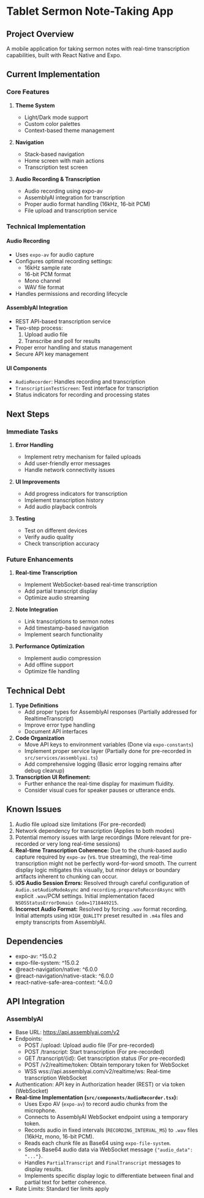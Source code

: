# Tablet Sermon Note-Taking App

## Project Overview
A mobile application for taking sermon notes with real-time transcription capabilities, built with React Native and Expo.

## Current Implementation

### Core Features
1. **Theme System**
   - Light/Dark mode support
   - Custom color palettes
   - Context-based theme management

2. **Navigation**
   - Stack-based navigation
   - Home screen with main actions
   - Transcription test screen

3. **Audio Recording & Transcription**
   - Audio recording using expo-av
   - AssemblyAI integration for transcription
   - Proper audio format handling (16kHz, 16-bit PCM)
   - File upload and transcription service

### Technical Implementation

#### Audio Recording
- Uses `expo-av` for audio capture
- Configures optimal recording settings:
  - 16kHz sample rate
  - 16-bit PCM format
  - Mono channel
  - WAV file format
- Handles permissions and recording lifecycle

#### AssemblyAI Integration
- REST API-based transcription service
- Two-step process:
  1. Upload audio file
  2. Transcribe and poll for results
- Proper error handling and status management
- Secure API key management

#### UI Components
- `AudioRecorder`: Handles recording and transcription
- `TranscriptionTestScreen`: Test interface for transcription
- Status indicators for recording and processing states

## Next Steps

### Immediate Tasks
1. **Error Handling**
   - Implement retry mechanism for failed uploads
   - Add user-friendly error messages
   - Handle network connectivity issues

2. **UI Improvements**
   - Add progress indicators for transcription
   - Implement transcription history
   - Add audio playback controls

3. **Testing**
   - Test on different devices
   - Verify audio quality
   - Check transcription accuracy

### Future Enhancements
1. **Real-time Transcription**
   - Implement WebSocket-based real-time transcription
   - Add partial transcript display
   - Optimize audio streaming

2. **Note Integration**
   - Link transcriptions to sermon notes
   - Add timestamp-based navigation
   - Implement search functionality

3. **Performance Optimization**
   - Implement audio compression
   - Add offline support
   - Optimize file handling

## Technical Debt
1. **Type Definitions**
   - Add proper types for AssemblyAI responses (Partially addressed for RealtimeTranscript)
   - Improve error type handling
   - Document API interfaces
2. **Code Organization**
   - Move API keys to environment variables (Done via `expo-constants`)
   - Implement proper service layer (Partially done for pre-recorded in `src/services/assemblyai.ts`)
   - Add comprehensive logging (Basic error logging remains after debug cleanup)
3. **Transcription UI Refinement:**
   - Further enhance the real-time display for maximum fluidity.
   - Consider visual cues for speaker pauses or utterance ends.

## Known Issues
1. Audio file upload size limitations (For pre-recorded)
2. Network dependency for transcription (Applies to both modes)
3. Potential memory issues with large recordings (More relevant for pre-recorded or very long real-time sessions)
4. **Real-time Transcription Coherence:** Due to the chunk-based audio capture required by `expo-av` (vs. true streaming), the real-time transcription might not be perfectly word-for-word smooth. The current display logic mitigates this visually, but minor delays or boundary artifacts inherent to chunking can occur.
5. **iOS Audio Session Errors:** Resolved through careful configuration of `Audio.setAudioModeAsync` and `recording.prepareToRecordAsync` with explicit `.wav`/PCM settings. Initial implementation faced `NSOSStatusErrorDomain Code=1718449215`.
6. **Incorrect Audio Format:** Resolved by forcing `.wav` format recording. Initial attempts using `HIGH_QUALITY` preset resulted in `.m4a` files and empty transcripts from AssemblyAI.

## Dependencies
- expo-av: ^15.0.2
- expo-file-system: ^15.0.2
- @react-navigation/native: ^6.0.0
- @react-navigation/native-stack: ^6.0.0
- react-native-safe-area-context: ^4.0.0

## API Integration
### AssemblyAI
- Base URL: https://api.assemblyai.com/v2
- Endpoints:
  - POST /upload: Upload audio file (For pre-recorded)
  - POST /transcript: Start transcription (For pre-recorded)
  - GET /transcript/{id}: Get transcription status (For pre-recorded)
  - POST /v2/realtime/token: Obtain temporary token for WebSocket
  - WSS wss://api.assemblyai.com/v2/realtime/ws: Real-time transcription WebSocket
- Authentication: API key in Authorization header (REST) or via token (WebSocket)
- **Real-time Implementation (`src/components/AudioRecorder.tsx`):**
  - Uses Expo AV (`expo-av`) to record audio chunks from the microphone.
  - Connects to AssemblyAI WebSocket endpoint using a temporary token.
  - Records audio in fixed intervals (`RECORDING_INTERVAL_MS`) to `.wav` files (16kHz, mono, 16-bit PCM).
  - Reads each chunk file as Base64 using `expo-file-system`.
  - Sends Base64 audio data via WebSocket message `{"audio_data": "..."}`.
  - Handles `PartialTranscript` and `FinalTranscript` messages to display results.
  - Implements specific display logic to differentiate between final and partial text for better coherence.
- Rate Limits: Standard tier limits apply 